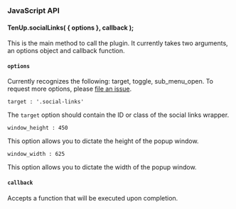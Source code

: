 ### JavaScript API

#### TenUp.socialLinks( { options }, callback );

This is the main method to call the plugin. It currently takes two arguments, an options object and callback function.

#### `options`

Currently recognizes the following: target, toggle, sub_menu_open. To request more options, please [file an issue](https://github.com/10up/wp-component-library/issues).

`target : '.social-links'`

The `target` option should contain the ID or class of the social links wrapper.

`window_height : 450`

This option allows you to dictate the height of the popup window.

`window_width : 625`

This option allows you to dictate the width of the popup window.

#### `callback`

Accepts a function that will be executed upon completion.


